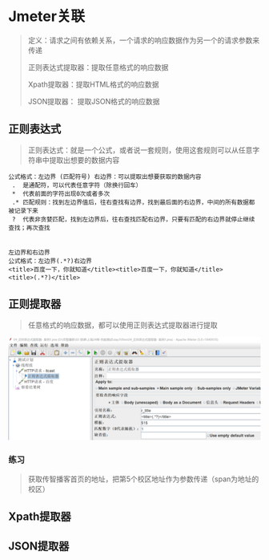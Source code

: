 # Jmeter关联

> 定义：请求之间有依赖关系，一个请求的响应数据作为另一个的请求参数来传递
>
> 正则表达式提取器：提取任意格式的响应数据
>
> Xpath提取器：提取HTML格式的响应数据
>
> JSON提取器： 提取JSON格式的响应数据

## 正则表达式

> 正则表达式：就是一个公式，或者说一套规则，使用这套规则可以从任意字符串中提取出想要的数据内容

```
公式格式：左边界 (匹配符号) 右边界：可以提取出想要获取的数据内容
 .  是通配符，可以代表任意字符（除换行回车）
 *  代表前面的字符出现0次或者多次
 .* 匹配规则：找到左边界值后，往右查找有边界，找到最后面的右边界，中间的所有数据都被记录下来
 ?  代表非贪婪匹配，找到左边界后，往右查找匹配右边界，只要有匹配的右边界就停止继续查找；再次查找


左边界和右边界
公式格式：左边界(.*?)右边界
<title>百度一下，你就知道</title><title>百度一下，你就知道</title>
<title>(.*?)</title>
```

## 正则提取器

> 任意格式的响应数据，都可以使用正则表达式提取器进行提取

![image.png](./assets/1709617573412-image.png)

### 练习

> 获取传智播客首页的地址，把第5个校区地址作为参数传递（span为地址的校区）

## Xpath提取器

## JSON提取器
